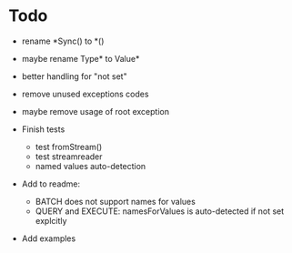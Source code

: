 Todo
=====

* rename *Sync() to *()
* maybe rename Type\* to Value\*
  
* better handling for "not set"

* remove unused exceptions codes
* maybe remove usage of root exception 

* Finish tests
  * test fromStream()
  * test streamreader
  * named values auto-detection

* Add to readme: 
  * BATCH does not support names for values
  * QUERY and EXECUTE: namesForValues is auto-detected if not set explcitly
  
* Add examples
